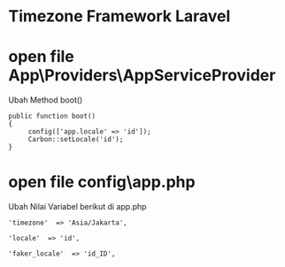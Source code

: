 # Timezone Framework Laravel
# open file App\Providers\AppServiceProvider

Ubah Method boot()


    public function boot()
    {
         config(['app.locale' => 'id']);
         Carbon::setLocale('id');
    }

# open file config\app.php

Ubah Nilai Variabel berikut di app.php

    'timezone'  => 'Asia/Jakarta',

    'locale'  => 'id',

    'faker_locale'  => 'id_ID',

